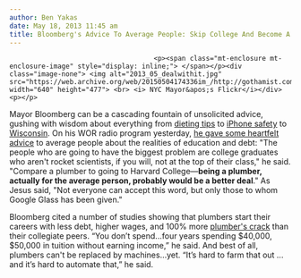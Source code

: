 ```yaml
---
author: Ben Yakas
date: May 18, 2013 11:45 am
title: Bloomberg's Advice To Average People: Skip College And Become A Plumber
---
```


	
										<p><span class="mt-enclosure mt-enclosure-image" style="display: inline;"> </span></p><div class="image-none"> <img alt="2013_05_dealwithit.jpg" src="https://web.archive.org/web/20150504174336im_/http://gothamist.com/attachments/byakas/2013_05_dealwithit.jpg" width="640" height="477"> <br> <i> NYC Mayor&apos;s Flickr</i></div> <p></p>

<p>Mayor Bloomberg can be a cascading fountain of unsolicited advice, gushing with wisdom about everything from <a href="https://web.archive.org/web/20150504174336/http://gothamist.com/2013/03/01/mayor_bloomberg_offers_his_dieting.php">dieting tips</a> to <a href="https://web.archive.org/web/20150504174336/http://gothamist.com/2012/12/28/mayor_bloomberg_gives_advice_on_avo.php">iPhone safety</a> to <a href="https://web.archive.org/web/20150504174336/http://gothamist.com/2011/02/28/at_last_wisconsin_gets_advice_from.php">Wisconsin</a>. On his WOR radio program yesterday, <a href="https://web.archive.org/web/20150504174336/http://www.nydailynews.com/new-york/skip-college-plumber-mayor-bloomberg-article-1.1347576">he gave some heartfelt advice</a> to average people about the realities of education and debt: &quot;The people who are going to have the biggest problem are college graduates who aren&apos;t rocket scientists, if you will, not at the top of their class,&quot; he said. &quot;Compare a plumber to going to Harvard College&#x2014;<strong>being a plumber, actually for the average person, probably would be a better deal</strong>.&quot; As Jesus said, &quot;Not everyone can accept this word, but only those to whom Google Glass has been given.&quot;</p>

<p>Bloomberg cited a number of studies showing that plumbers start their careers with less debt, higher wages, and 100% more <a href="https://web.archive.org/web/20150504174336/http://www.bitrebels.com/entertainment-2/how-to-turn-ugly-plumbers-crack-into-sexy-cleavage/">plumber&apos;s crack</a> than their collegiate peers. &#x201C;You don&#x2019;t spend...four years spending $40,000, $50,000 in tuition without earning income,&#x201D; he said. And best of all, plumbers can&apos;t be replaced by machines...yet. &#x201C;It&#x2019;s hard to farm that out ... and it&#x2019;s hard to automate that,&#x201D; he said.</p>					
										
									
				